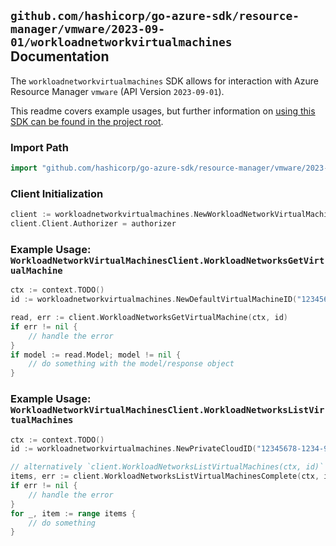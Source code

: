 
## `github.com/hashicorp/go-azure-sdk/resource-manager/vmware/2023-09-01/workloadnetworkvirtualmachines` Documentation

The `workloadnetworkvirtualmachines` SDK allows for interaction with Azure Resource Manager `vmware` (API Version `2023-09-01`).

This readme covers example usages, but further information on [using this SDK can be found in the project root](https://github.com/hashicorp/go-azure-sdk/tree/main/docs).

### Import Path

```go
import "github.com/hashicorp/go-azure-sdk/resource-manager/vmware/2023-09-01/workloadnetworkvirtualmachines"
```


### Client Initialization

```go
client := workloadnetworkvirtualmachines.NewWorkloadNetworkVirtualMachinesClientWithBaseURI("https://management.azure.com")
client.Client.Authorizer = authorizer
```


### Example Usage: `WorkloadNetworkVirtualMachinesClient.WorkloadNetworksGetVirtualMachine`

```go
ctx := context.TODO()
id := workloadnetworkvirtualmachines.NewDefaultVirtualMachineID("12345678-1234-9876-4563-123456789012", "example-resource-group", "privateCloudValue", "virtualMachineIdValue")

read, err := client.WorkloadNetworksGetVirtualMachine(ctx, id)
if err != nil {
	// handle the error
}
if model := read.Model; model != nil {
	// do something with the model/response object
}
```


### Example Usage: `WorkloadNetworkVirtualMachinesClient.WorkloadNetworksListVirtualMachines`

```go
ctx := context.TODO()
id := workloadnetworkvirtualmachines.NewPrivateCloudID("12345678-1234-9876-4563-123456789012", "example-resource-group", "privateCloudValue")

// alternatively `client.WorkloadNetworksListVirtualMachines(ctx, id)` can be used to do batched pagination
items, err := client.WorkloadNetworksListVirtualMachinesComplete(ctx, id)
if err != nil {
	// handle the error
}
for _, item := range items {
	// do something
}
```
